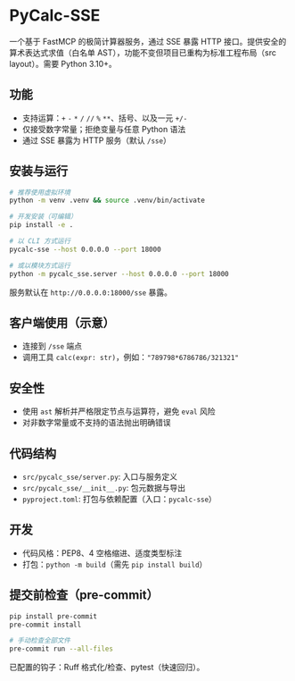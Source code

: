# PyCalc-SSE

一个基于 FastMCP 的极简计算器服务，通过 SSE 暴露 HTTP 接口。提供安全的算术表达式求值（白名单 AST），功能不变但项目已重构为标准工程布局（src layout）。需要 Python 3.10+。

## 功能
- 支持运算：`+` `-` `*` `/` `//` `%` `**`、括号、以及一元 `+/-`
- 仅接受数字常量；拒绝变量与任意 Python 语法
- 通过 SSE 暴露为 HTTP 服务（默认 `/sse`）

## 安装与运行
```bash
# 推荐使用虚拟环境
python -m venv .venv && source .venv/bin/activate

# 开发安装（可编辑）
pip install -e .

# 以 CLI 方式运行
pycalc-sse --host 0.0.0.0 --port 18000

# 或以模块方式运行
python -m pycalc_sse.server --host 0.0.0.0 --port 18000
```
服务默认在 `http://0.0.0.0:18000/sse` 暴露。

## 客户端使用（示意）
- 连接到 `/sse` 端点
- 调用工具 `calc(expr: str)`，例如：`"789798*6786786/321321"`

## 安全性
- 使用 `ast` 解析并严格限定节点与运算符，避免 `eval` 风险
- 对非数字常量或不支持的语法抛出明确错误

## 代码结构
- `src/pycalc_sse/server.py`: 入口与服务定义
- `src/pycalc_sse/__init__.py`: 包元数据与导出
- `pyproject.toml`: 打包与依赖配置（入口：`pycalc-sse`）

## 开发
- 代码风格：PEP8、4 空格缩进、适度类型标注
- 打包：`python -m build`（需先 `pip install build`）

## 提交前检查（pre-commit）
```bash
pip install pre-commit
pre-commit install

# 手动检查全部文件
pre-commit run --all-files
```
已配置的钩子：Ruff 格式化/检查、pytest（快速回归）。
